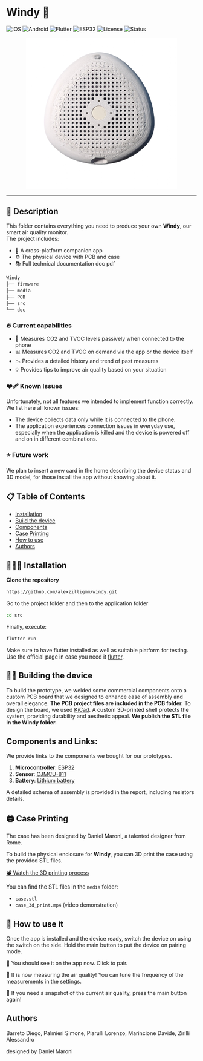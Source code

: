 # Windy 💨  
![iOS](https://img.shields.io/badge/iOS-000000?style=flat-square&logo=apple&logoColor=white)
![Android](https://img.shields.io/badge/Android-3DDC84?style=flat-square&logo=android&logoColor=white)
![Flutter](https://img.shields.io/badge/Flutter-02569B?style=flat-square&logo=flutter&logoColor=white)
![ESP32](https://img.shields.io/badge/ESP32-00979D?style=flat-square&logo=espressif&logoColor=white)
![License](https://img.shields.io/github/license/alexzilligmm/windy?style=flat-square)
![Status](https://img.shields.io/badge/Status-In%20Development-orange?style=flat-square)

<p align="center">
  <img src="media/FinalProduct.png" alt="Windy Device Preview" width="400"/>
</p>

---

## 📝 Description

This folder contains everything you need to produce your own **Windy**, our smart air quality monitor.  
The project includes:

- 📱 A cross-platform companion app  
- ⚙️ The physical device with PCB and case  
- 📚 Full technical documentation doc pdf 

```md
Windy
├── firmware        
├── media        
├── PCB       
├── src        
└── doc   

```

### 🔥 Current capabilities 
- 📐 Measures CO2 and TVOC levels passively when connected to the phone
- 📊 Measures CO2 and TVOC on demand via the app or the device itself
- 📉 Provides a detailed history and trend of past measures
- 💡 Provides tips to improve air quality based on your situation

### ❤️‍🩹 Known Issues

Unfortunately, not all features we intended to implement function correctly.
We list here all known issues:
- The device collects data only while it is connected to the phone.
- The application experiences connection issues in everyday use, especially when the application is killed and the device is powered off and on in different combinations.

### ⭐️ Future work
We plan to insert a new card in the home describing the device status and 3D model, for those install the app without knowing about it.
  

## 📋 Table of Contents

- [Installation](#👨🏻‍💻_Installation)
- [Build the device](#👷🏻_Building_the_device)
- [Components](#Components_and_Links)
- [Case Printing](#🖨️_Case_Printing)
- [How to use](#🚀_How_to_use_it)
- [Authors](#authors)

## 👨🏻‍💻 Installation

 **Clone the repository**
   ```bash
   https://github.com/alexzilligmm/windy.git
   ```

   Go to the project folder and then to the application folder

   ```bash
   cd src
   ```

   Finally, execute:

   ```bash
   flutter run
   ```

   Make sure to have flutter installed as well as suitable platform for testing.
   Use the official page in case you need it [flutter](https://github.com/flutter).

## 👷🏻 Building the device
   
To build the prototype, we welded some commercial components onto a custom PCB board that we designed to enhance ease of assembly and overall elegance. **The PCB project files are included in the PCB folder.** To design the board, we used [KiCad](https://www.kicad.org). A custom 3D-printed shell protects the system, providing durability and aesthetic appeal. **We publish the STL file in the Windy folder.**

## Components and Links:
We provide links to the components we bought for our prototypes.
1. **Microcontroller**: [ESP32](https://it.aliexpress.com/item/1005006979844970.html?src=google&pdp_npi=4%40dis%21EUR%210.33%210.15%21%21%21%21%21%40%2112000042939380583%21ppc%21%21%21&src=google&albch=shopping&acnt=272-267-0231&isdl=y&slnk=&plac=&mtctp=&albbt=Google_7_shopping&aff_platform=google&aff_short_key=UneMJZVf&gclsrc=aw.ds&&albagn=888888&&ds_e_adid=&ds_e_matchtype=&ds_e_device=c&ds_e_network=x&ds_e_product_group_id=&ds_e_product_id=it1005006979844970&ds_e_product_merchant_id=5363656664&ds_e_product_country=IT&ds_e_product_language=it&ds_e_product_channel=online&ds_e_product_store_id=&ds_url_v=2&albcp=20730495829&albag=&isSmbAutoCall=false&needSmbHouyi=false&gad_source=1&gbraid=0AAAAAoukdWOP5DAiLIRPO-Mvu6_XT2csv&gclid=Cj0KCQiAvbm7BhC5ARIsAFjwNHv4pMFK275LoFz30nNj27zO5X7SNDUG5R9QhFqye37QCixKh6vTkW8aAkNxEALw_wcB)
2. **Sensor**: [CJMCU-811](https://it.aliexpress.com/item/1005006201398375.html?spm=a2g0o.productlist.main.1.788d3a99VtUrea&algo_pvid=f1c9d5a9-a3ff-4240-9df6-4e7f97a3427b&algo_exp_id=f1c9d5a9-a3ff-4240-9df6-4e7f97a3427b-0&pdp_npi=4%40dis%21EUR%219.97%210.97%21%21%2110.14%210.99%21%40211b612817352886608636008e958f%2112000036247474053%21sea%21IT%210%21ABX&curPageLogUid=xZR8mRejGSyN&utparam-url=scene%3Asearch%7Cquery_from%3A)
3. **Battery**: [Lithium battery](https://it.aliexpress.com/item/1005007865793333.html?spm=a2g0o.productlist.main.5.56b97fc7NibO91&algo_pvid=f16a2610-2b83-417d-89df-a4212a11cf0d&algo_exp_id=f16a2610-2b83-417d-89df-a4212a11cf0d-2&pdp_npi=4%40dis%21EUR%213.10%210.97%21%21%2123.01%217.20%21%40211b65de17352886849121103eba80%2112000042603854421%21sea%21IT%210%21ABX&curPageLogUid=qTqaZXJFHmMW&utparam-url=scene%3Asearch%7Cquery_from%3A)

A detailed schema of assembly is provided in the report, including resistors details.

## 🖨️ Case Printing

The case has been designed by Daniel Maroni, a talented designer from Rome.

To build the physical enclosure for **Windy**, you can 3D print the case using the provided STL files.

[📽️ Watch the 3D printing process](media/case_3d_print.mp4)

You can find the STL files in the `media` folder:
- `case.stl`
- `case_3d_print.mp4` (video demonstration)

## 🚀 How to use it
Once the app is installed and the device ready, switch the device on using the switch on the side. Hold the main button to put the device on pairing mode. 

🛜 You should see it on the app now. Click to pair.

📏 It is now measuring the air quality! You can tune the frequency of the measurements in the settings.

📸 If you need a snapshot of the current air quality, press the main button again!

## Authors
Barreto Diego, Palmieri Simone, Piarulli Lorenzo, Marincione Davide, Zirilli Alessandro

designed by Daniel Maroni
